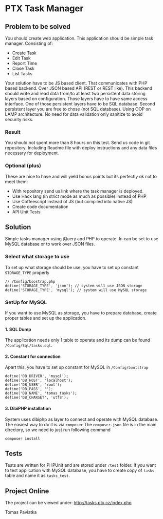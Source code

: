 # PTX Task Manager

## Problem to be solved

You should create web application. This application should be simple task manager. Consisting of:

* Create Task
* Edit Task
* Report Time
* Close Task
* List Tasks

Your solution have to be JS based client. That communicates with PHP based backend. Over JSON based API (REST or 
REST like). This backend should write and read data from/to at least two persistent data storing layers based on configuration. Those layers have to have same access interface. One of those persistent layers have to be SQL database. Second persistent layer you are free to chose (not SQL database). Using OOP on LAMP architecture. No need for data validation only sanitize to avoid security risks.

### Result

You should not spent more than 8 hours on this test. Send us code in git repository. Including Readme file with deploy instructions and any data files necessary for deployment.

### Optional (plus)

These are nice to have and will yield bonus points but its perfectly ok not to meet them:

* With repository send us link where the task manager is deployed.
* Use Hack lang (in strict mode as much as possible) instead of PHP
* Use Coffeescript instead of JS (but compiled into native JS)
* Create code documentation
* API Unit Tests

## Solution

Simple tasks manager using jQuery and PHP to operate. In can be set to use MySQL database or to work over JSON files. 

### Select what storage to use
To set up what storage should be use, you have to set up constant `STORAGE_TYPE` properly

```
// /Config/boostrap.php
define('STORAGE_TYPE', 'json'); // system will use JSON storage
define('STORAGE_TYPE', 'mysql'); // system will use MySQL storage
```

### SetUp for MySQL

If you want to use MySQL as storage, you have to prepare database, create proper tables and set up the application. 

#### 1. SQL Dump
The application needs only 1 table to operate and its dump can be found `/Config/Sql/tasks.sql`.

#### 2. Constant for connection

Apart this, you have to set up constant for MySQL in `/Config/bootstrap`

```
define('DB_DRIVER', 'mysql'); 
define('DB_HOST', 'localhost');
define('DB_USER', 'root');
define('DB_PASS', '');
define('DB_NAME', 'tomas_tasks');
define('DB_CHARSET', 'utf8');
```

#### 3. DibiPHP installation
System uses dibiphp as layer to connect and operate with MySQL database. The easiest way to do it is via `composer` The `composer.json` file is in the main directory, so we need to just run following command

``` 
composer install
```

## Tests
Tests are written for PHPUnit and are stored under `/test` folder. If you want to test application with MySQL database, you have to create copy of `tasks` table and name it as `tasks_test`.

## Project Online
The project can be viewed under: http://tasks.ptx.cz/index.php

Tomas Pavlatka


